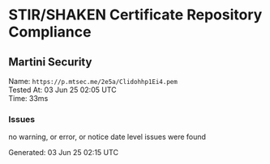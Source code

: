 # STIR/SHAKEN Certificate Repository Compliance

## Martini Security

Name: `https://p.mtsec.me/2e5a/Clidohhp1Ei4.pem`\
Tested At: 03 Jun 25 02:05 UTC\
Time: 33ms

### Issues

no warning, or error, or notice date level issues were found

Generated: 03 Jun 25 02:15 UTC